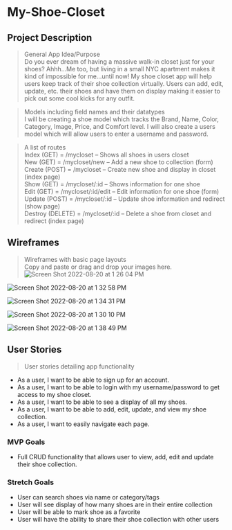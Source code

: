 # My-Shoe-Closet

## Project Description
> General App Idea/Purpose<br />
Do you ever dream of having a massive walk-in closet just for your shoes? Ahhh...Me too, but living in a small NYC apartment makes it kind of impossible for me...until now! My shoe closet app will help users keep track of their shoe collection virtually. Users can add, edit, update, etc. their shoes and have them on display making it easier to pick out some cool kicks for any outfit.

> Models including field names and their datatypes<br />
I will be creating a shoe model which tracks the Brand, Name, Color, Category, Image, Price, and Comfort level. I will also create a users model which will allow users to enter a username and password.

> A list of routes <br />
Index (GET) = /mycloset – Shows all shoes in users closet<br />
New (GET)  =  /mycloset/new – Add a new shoe to collection (form)<br />
Create (POST)  = /mycloset – Create new shoe and display in closet (index page)<br />
Show (GET) = /mycloset/:id – Shows information for one shoe<br />
Edit (GET) = /mycloset/:id/edit – Edit information for one shoe (form)<br />
Update (POST) = /mycloset/:id – Update shoe information and redirect (show page)<br />
Destroy (DELETE) = /mycloset/:id – Delete a shoe from closet and redirect (index page)<br />

## Wireframes
> Wireframes with basic page layouts<br />
> Copy and paste or drag and drop your images here.
![Screen Shot 2022-08-20 at 1 26 04 PM](https://media.git.generalassemb.ly/user/43459/files/54ec8897-303d-4855-9641-e4f07dd1ce94)

![Screen Shot 2022-08-20 at 1 32 58 PM](https://media.git.generalassemb.ly/user/43459/files/4662ae7b-f312-4e54-8c19-c0411222d678)

![Screen Shot 2022-08-20 at 1 34 31 PM](https://media.git.generalassemb.ly/user/43459/files/12f3b6d4-75ba-4f94-af54-0aebb55f0050)


![Screen Shot 2022-08-20 at 1 30 10 PM](https://media.git.generalassemb.ly/user/43459/files/db5091c0-adab-43c8-a2ba-1bfc66314d1b)

![Screen Shot 2022-08-20 at 1 38 49 PM](https://media.git.generalassemb.ly/user/43459/files/0844eb71-966b-4b85-b747-2928d02fbd91)


## User Stories
> User stories detailing app functionality<br />
-  As a user, I want to be able to sign up for an account.
-  As a user, I want to be able to login with my username/password to get access to my shoe closet.
-  As a user, I want to be able to see a display of all my shoes.
- As a user, I want to be able to add, edit, update, and view my shoe collection.
- As a user, I want to easily navigate each page.

### MVP Goals
-	Full CRUD functionality that allows user to view, add, edit and update their shoe collection.

### Stretch Goals
-	User can search shoes via name or category/tags
-	User will see display of how many shoes are in their entire collection
-	User will be able to mark shoe as a favorite
-	User will have the ability to share their shoe collection with other users
